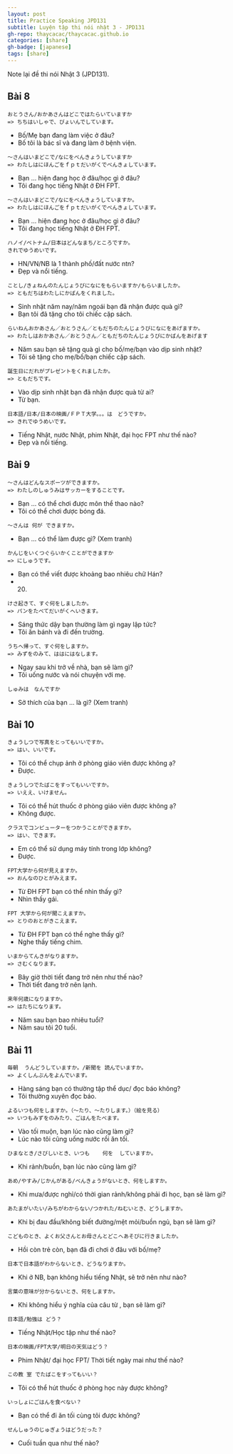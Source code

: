 ```yaml
---
layout: post
title: Practice Speaking JPD131
subtitle: Luyện tập thi nói nhật 3 - JPD131
gh-repo: thaycacac/thaycacac.github.io
categories: [share]
gh-badge: [japanese]
tags: [share]
---
```

Note lại đề thi nói Nhật 3 (JPD131).

## Bài 8

```
おとうさん/おかあさんはどこではたらいていますか
=> ちちはいしゃで、びょいんでしています。
```

- Bố/Mẹ bạn đang làm việc ở đâu?
- Bố tôi là bác sĩ và đang làm ở bệnh viện.

```
～さんはいまどこで/なにをべんきょうしていますか
=> わたしはにほんごをｆｐｔだいがくでべんきょしています。
```

- Bạn … hiện đang học ở đâu/học gì ở đâu?
- Tôi đang học tiếng Nhật ở ĐH FPT.

```
～さんはいまどこで/なにをべんきょうしていますか。
=> わたしはにほんごをｆｐｔだいがくでべんきょしています。
```

- Bạn … hiện đang học ở đâu/học gì ở đâu?
- Tôi đang học tiếng Nhật ở ĐH FPT.

```
ハノイ/ベトナム/日本はどんなまち/ところですか。
きれでゆうめいです。
```

- HN/VN/NB là 1 thành phố/đất nước ntn?
- Đẹp và nổi tiếng.

```
ことし/きょねんのたんじょうびになにをもらいますか/もらいましたか。
=> ともだちはわたしにかばんをくれました。
```

- Sinh nhật năm nay/năm ngoái bạn đã nhận được quà gì?
- Bạn tôi đã tặng cho tôi chiếc cặp sách.

```
らいねんおかあさん／おとうさん／ともだちのたんじょうびになにをあげますか。
=> わたしはおかあさん／おとうさん／ともだちのたんじょうびにかばんをあげます
```

- Năm sau bạn sẽ tặng quà gì cho bố/mẹ/bạn vào dịp sinh nhật?
- Tôi sẽ tặng cho mẹ/bố/bạn chiếc cặp sách.

```
誕生日にだれがプレゼントをくれましたか。
=> ともだちです。
```

- Vào dịp sinh nhật bạn đã nhận được quà từ ai?
- Từ bạn.

```
日本語/日本/日本の映画/ＦＰＴ大学。。。は　どうですか。
=> きれでゆうめいです。
```

- Tiếng Nhật, nước Nhật, phim Nhật, đại học FPT như thế nào?
- Đẹp và nổi tiếng.

## Bài 9

```
～さんはどんなスポーツができますか。
=> わたしのしゅうみはサッカーをすることです。
```

- Bạn … có thể chơi được môn thể thao nào?
- Tôi có thể chơi được bóng đá.

```
～さんは 何が	できますか。
```

- Bạn … có thể làm được gì? (Xem tranh)

```
かんじをいくつぐらいかくことができますか
=> にしゅうです。
```

- Bạn có thể viết được khoảng bao nhiêu chữ Hán?
- 20.

```
けさ起きて、すぐ何をしましたか。
=> パンをたべてだいがくへいきます。
```

- Sáng thức dậy bạn thường làm gì ngay lập tức?
- Tôi ăn bánh và đi đến trường.

```
うちへ帰って、すぐ何をしますか。
=> みずをのみて、ははにはなします。
```

- Ngay sau khi trở về nhà, bạn sẽ làm gì?
- Tôi uống nước và nói chuyện với mẹ.

```
しゅみは　なんですか
```

- Sở thích của bạn ... là gì? (Xem tranh)

## Bài 10

```
きょうしつで写真をとってもいいですか。
=> はい、いいです。
```

- Tôi có thể chụp ảnh ở phòng giáo viên được không ạ?
- Được.

```
きょうしつでたばこをすってもいいですか。
=> いええ、いけません。
```

- Tôi có thể hút thuốc ở phòng giáo viên được không ạ?
- Không được.

```
クラスでコンピューターをつかうことができますか。
=> はい、できます。
```

- Em có thể sử dụng máy tính trong lớp không?
- Được.

```
FPT大学から何が見えますか。
=> おんなのひとがみえます。
```

- Từ ĐH FPT bạn có thể nhìn thấy gì?
- Nhìn thấy gái.

```
FPT 大学から何が聞こえますか。
=> とりのおとがきこえます。
```

- Từ ĐH FPT bạn có thể nghe thấy gì?
- Nghe thấy tiếng chim.

```
いまからてんきがなりますか。
=> さむくなります。
```

- Bây giờ thời tiết đang trở nên như thế nào?
- Thời tiết đang trở nên lạnh.

```
来年何歳になりますか。
=> はたちになります。
```

- Năm sau bạn bao nhiêu tuổi?
- Năm sau tôi 20 tuổi.

## Bài 11

```
毎朝	うんどうしていますか。/新聞を	読んでいますか。
=> よくしんぶんをよんでいます。
```

- Hàng sáng bạn có thường tập thể dục/ đọc báo không?
- Tôi thường xuyên đọc báo.

```
よるいつも何をしますか。（～たり、～たりします。）（絵を見る）
=> いつもみずをのみたり、ごはんをたべます。
```

- Vào tối muộn, bạn lúc nào cũng làm gì?
- Lúc nào tôi cũng uống nước rồi ăn tối.

```
ひまなとき/さびしいとき、いつも	何を	していますか。
```

- Khi rảnh/buồn, bạn lúc nào cũng làm gì?

```
あめ/やすみ/じかんがある/べんきょうがないとき、何をしますか。
```

- Khi mưa/được nghỉ/có thời gian rảnh/không phải đi học, bạn sẽ làm gì?

```
あたまがいたい/みちがわからない/つかれた/ねむいとき、どうしますか。
```

- Khi bị đau đầu/không biết đường/mệt mỏi/buồn ngủ, bạn sẽ làm gì?

```
こどものとき、よくお父さんとお母さんとどこへあそびに行きましたか。
```

- Hồi còn trẻ còn, bạn đã đi chơi ở đâu với bố/mẹ?

```
日本で日本語がわからないとき、どうなりますか。
```

- Khi ở NB, bạn không hiểu tiếng Nhật, sẽ trở nên như nào?

```
言葉の意味が分からないとき、何をしますか。
```

- Khi không hiểu ý nghĩa của câu từ , bạn sẽ làm gì?

```
日本語/勉強は	どう？
```

- Tiếng Nhật/Học tập như thế nào?

```
日本の映画/FPT大学/明日の天気はどう？
```

- Phim Nhật/ đại học FPT/ Thời tiết ngày mai như thế nào?

```
この教 室 でたばこをすってもいい？
```

- Tôi có thể hút thuốc ở phòng học này được không?

```
いっしょにごはんを食べない？
```

- Bạn có thể đi ăn tối cùng tôi được không?

```
せんしゅうのじゅぎょうはどうだった？
```

- Cuối tuần qua như thế nào?
